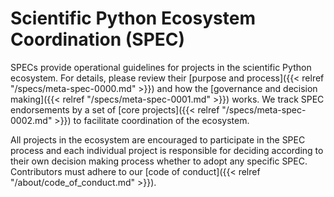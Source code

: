 # Scientific Python Ecosystem Coordination (SPEC)

SPECs provide operational guidelines for projects in the scientific Python ecosystem.
For details, please review their [purpose and process]({{< relref
"/specs/meta-spec-0000.md" >}}) and how the [governance and decision making]({{<
relref "/specs/meta-spec-0001.md" >}}) works.
We track SPEC endorsements by a set of [core projects]({{< relref
"/specs/meta-spec-0002.md" >}}) to facilitate coordination of the ecosystem.

All projects in the ecosystem are encouraged to participate in the SPEC process
and each individual project is responsible for deciding according to their own
decision making process whether to adopt any specific SPEC.
Contributors must adhere to our [code of conduct]({{< relref "/about/code_of_conduct.md" >}}).
